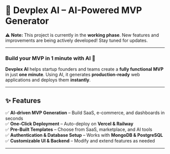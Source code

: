 # 🚀 Devplex AI – AI-Powered MVP Generator  

⚠️ **Note:** This project is currently in the **working phase**. New features and improvements are being actively developed! Stay tuned for updates.  


---

### **Build your MVP in 1 minute with AI 🚀**  
**Devplex AI** helps startup founders and teams create a **fully functional MVP** in just **one minute**. Using AI, it generates **production-ready** web applications and deploys them **instantly**.  

---

## ✨ **Features**  

✅ **AI-driven MVP Generation** – Build SaaS, e-commerce, and dashboards in seconds  
✅ **One-Click Deployment** – Auto-deploy on **Vercel & Railway**  
✅ **Pre-Built Templates** – Choose from SaaS, marketplace, and AI tools  
✅ **Authentication & Database Setup** – Works with **MongoDB & PostgreSQL**  
✅ **Customizable UI & Backend** – Modify and extend features as needed  

---

